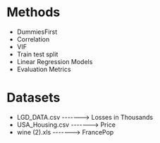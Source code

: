 # Methods
* DummiesFirst
* Correlation
* VIF 
* Train test split
* Linear Regression Models
* Evaluation Metrics
# Datasets
* LGD_DATA.csv      -------> Losses in Thousands
* USA_Housing.csv   -------> Price
* wine (2).xls      -------> FrancePop
